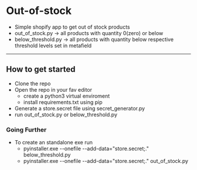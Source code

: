 # Out-of-stock

- Simple shopify app to get out of stock products
- out_of_stock.py -> all products with quantity 0(zero) or below
- below_threshold.py -> all products with quantity below respective threshold levels set in metafield
---
## How to get started

- Clone the repo
- Open the repo in your fav editor
    - create a python3 virtual enviroment
    - install requirements.txt using pip
- Generate a store.secret file using secret_generator.py
- run out_of_stock.py or below_threshold.py

### Going Further

- To create an standalone exe run
    - pyinstaller.exe --onefile --add-data="store.secret;." below_threshold.py
    - pyinstaller.exe --onefile --add-data="store.secret;." out_of_stock.py
